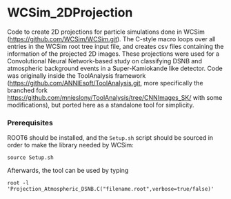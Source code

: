 # WCSim_2DProjection

Code to create 2D projections for particle simulations done in WCSim (https://github.com/WCSim/WCSim.git). The C-style macro loops over all entries in the WCSim root tree input file, and creates csv files containing the information of the projected 2D images. These projections were used for a Convolutional Neural Network-based study on classifying DSNB and atmospheric background events in a Super-Kamiokande like detector. Code was originally inside the ToolAnalysis framework (https://github.com/ANNIEsoft/ToolAnalysis.git, more specifically the branched fork https://github.com/mnieslony/ToolAnalysis/tree/CNNImages_SK/ with some modifications), but ported here as a standalone tool for simplicity.

### Prerequisites
ROOT6 should be installed, and the `Setup.sh` script should be sourced in order to make the library needed by WCSim:
```
source Setup.sh
```

Afterwards, the tool can be used by typing
```
root -l 'Projection_Atmospheric_DSNB.C("filename.root",verbose=true/false)'
```

